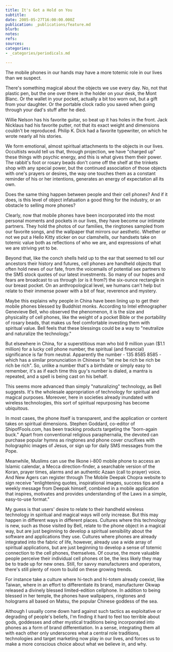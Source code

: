 ```yaml
---
title: It's Got a Hold on You
subtitle: 
date: 2005-05-27T16:00:00.000Z
publication: _publications/feature.md
blurb: 
notes: 
refs: 
sources: 
categories:
- _categories/periodicals.md

---
```

The mobile phones in our hands may have a more totemic role in our lives than we suspect.

There's something magical about the objects we use every day. No, not that plastic pen, but the one over there in the holder on your desk, the Mont Blanc. Or the wallet in your pocket, actually a bit too worn out, but a gift from your daughter. Or the portable clock radio you saved when going through your dad's stuff after he died.

Willie Nelson has his favorite guitar, so beat up it has holes in the front. Jack Nicklaus had his favorite putter, not that its exact weight and dimensions couldn't be reproduced. Philip K. Dick had a favorite typewriter, on which he wrote nearly all his stories.

We form emotional, almost spiritual attachments to the objects in our lives. Occultists would tell us that, through projection, we have "charged up" these things with psychic energy, and this is what gives them their power. The rabbit's foot or rosary beads don't come off the shelf at the trinkets shop with any special power, but the continued association of those objects with one's prayers or desires, the way one touches them as a constant reminder of his or her intentions, generates an energy of expectation all its own.

Does the same thing happen between people and their cell phones? And if it does, is this level of object infatuation a good thing for the industry, or an obstacle to selling more phones?

Clearly, now that mobile phones have been incorporated into the most personal moments and pockets in our lives, they have become our intimate partners. They hold the photos of our families, the ringtones sampled from our favorite songs, and the wallpaper that mirrors our aesthetic. Whether or not we put a Hello Kitty sticker on our clamshells, our handsets take on totemic value both as reflections of who we are, and expressions of what we are striving yet to be.

Beyond that, like the conch shells held up to the ear that seemed to tell our ancestors their history and futures, cell phones are handheld objects that often hold news of our fate, from the voicemails of potential sex partners to the SMS stock quotes of our latest investments. So many of our hopes and fears are broadcast to us through (or is it from?) the six-ounce rectangle in our breast pocket. On an anthropological level, we humans can't help but relate to their immense power with a bit of fear, reverence and mystery.

Maybe this explains why people in China have been lining up to get their mobile phones blessed by Buddhist monks. According to Intel ethnographer Genevieve Bell, who observed the phenomenon, it is the size and physicality of cell phones, like the weight of a pocket Bible or the portability of rosary beads, that makes us feel comfortable investing them with spiritual value. Bell feels that these blessings could be a way to "neutralize and naturalize the technology."

But elsewhere in China, for a superstitious man who bid 9 million yuan ($1.1 million) for a lucky cell phone number, the spiritual (and financial) significance is far from neutral. Apparently the number - 135 8585 8585 - which has a similar pronunciation in Chinese to "let me be rich be rich be rich be rich". So, unlike a number that's a birthdate or simply easy to remember, it's as if each time this guy's number is dialed, a mantra is repeated, and a spell is being cast on his behalf.

This seems more advanced than simply "naturalizing" technology, as Bell suggests. It's the wholesale appropriation of technology for spiritual and magical purposes. Moreover, here in societies already inundated with wireless technologies, this sort of spiritual repurposing has become ubiquitous.

In most cases, the phone itself is transparent, and the application or content takes on spiritual dimensions. Stephen Goddard, co-editor of ShipofFools.com, has been tracking products targeting the "born-again buck." Apart from conventional religious paraphernalia, the devoted can purchase popular hymns as ringtones and phone cover crucifixes with holographic images of Jesus, or sign up for daily SMS messages from the Pope.

Meanwhile, Muslims can use the Ilkone i-800 mobile phone to access an Islamic calendar, a Mecca direction-finder, a searchable version of the Koran, prayer times, alarms and an authentic Azaan (call to prayer) voice. And New Agers can register through The Mobile Deepak Chopra website to sign receive "enlightening quotes, inspirational images, success tips and a weekly message from Deepak himself, combined in a mobile application that inspires, motivates and provides understanding of the Laws in a simple, easy-to-use format."

My guess is that users' desire to relate to their handheld wireless technology in spiritual and magical ways will only increase. But this may happen in different ways in different places. Cultures where this technology is new, such as those visited by Bell, relate to the phone object in a magical way, but are just beginning to develop a spiritual sensibility about the software and applications they use. Cultures where phones are already integrated into the fabric of life, however, already use a wide array of spiritual applications, but are just beginning to develop a sense of totemic connection to the cell phones, themselves. Of course, the more valuable people perceive their individual cell phones ot be, the less likely they may be to trade up for new ones. Still, for savvy manufacturers and operators, there's still plenty of room to build on these growing trends.

For instance take a culture where hi-tech and hi-totem already coexist, like Taiwan, where in an effort to differentiate its brand, manufacturer Okwap released a divinely blessed limited-edition cellphone. In addition to being blessed in her temple, the phones have wallpapers, ringtones and holograms all based on Matsu, the popular Chinese goddess of the sea.

Although I usually come down hard against such tactics as exploitative or degrading of people's beliefs, I'm finding it hard to feel too terrible about gods, goddesses and other mystical traditions being incorporated into phones as a form of brand differentiation. In a sense, integrating them all with each other only underscores what a central role traditions, technologies and target marketing now play in our lives, and forces us to make a more conscious choice about what we believe in, and why.